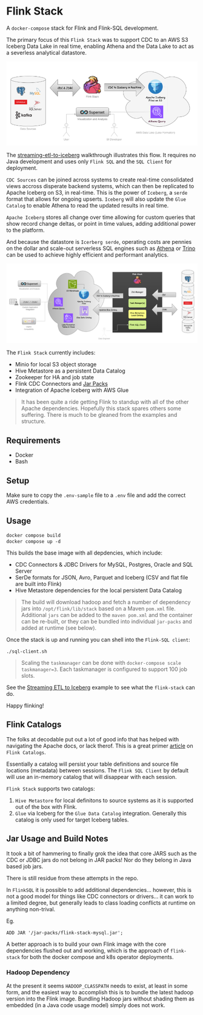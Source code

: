 # Flink Stack

A `docker-compose` stack for Flink and Flink-SQL development.

The primary focus of this `Flink Stack` was to support CDC to an AWS S3 Iceberg Data Lake in real time, enabling Athena and the Data Lake to act as a severless analytical datastore.  

![Flink Stack Overview](docs/images/Lake-flink-stack-quick.png)

The [streaming-etl-to-iceberg](examples/streaming-etl-to-iceberg/) walkthrough illustrates this flow.  It requires no Java development and uses only `Flink SQL` and the `SQL Client` for deployment.


`CDC Sources` can be joined across systems to create real-time consolidated views accross disperate backend systems, which can then be replicated to Apache Iceberg on S3, in real-time.  This is the power of `Iceberg`, a `serde` format that allows for ongoing upserts. `Iceberg` will also update the `Glue Catalog` to enable Athena to read the updated results in real time.

`Apache Iceberg` stores all change over time allowing for custom queries that show record change deltas, or point in time values, adding additional power to the platform.

And because the datastore is `Icerberg serde`, operating costs are pennies on the dollar and scale-out serverless SQL engines such as [Athena]() or [Trino]() can be used to achieve highly efficient and performant analytics.

![Flink Stack Full](docs/images/Lake-flink-stack-full.png)


The `Flink Stack` currently includes:

- Minio for local S3 object storage
- Hive Metastore as a persistent Data Catalog
- Zookeeper for HA and job state 
- Flink CDC Connectors and [Jar Packs](./jar-packs)
- Integration of Apache Iceberg with AWS Glue

> It has been quite a ride getting Flink to standup with all of the other Apache dependencies.  Hopefully this stack spares others some suffering.  There is much to be gleaned from the examples and structure.

## Requirements

- Docker 
- Bash

## Setup

Make sure to copy the `.env-sample` file to a `.env` file and add the correct AWS credentials.

## Usage

```
docker compose build
docker compose up -d
```

This builds the base image with all depdencies, which include:

- CDC Connectors & JDBC Drivers for MySQL, Postgres, Oracle and SQL Server
- SerDe formats for JSON, Avro, Parquet and Iceberg (CSV and flat file are built into Flink)
- Hive Metastore dependencies for the local persistent Data Catalog

> The build will download hadoop and fetch a number of dependency jars into `/opt/flink/lib/stack` based on a Maven `pom.xml` file.  Additional `jars` can be added to the `maven pom.xml` and the container can be re-built, or they can be bundled into individual `jar-packs` and added at runtime (see below).

Once the stack is up and running you can shell into the `Flink-SQL client`:

```
./sql-client.sh
```
 
> Scaling the `taskmanager` can be done with `docker-compose scale taskmanager=3`.  Each taskmanager is configured to support 100 job slots.

See the [Streaming ETL to Iceberg](examples/streaming-etl-to-iceberg/) example to see what the `flink-stack` can do.

Happy flinking!

## Flink Catalogs

The folks at decodable put out a lot of good info that has helped with navigating the Apache docs, or lack therof.  This is a great primer [article](https://www.decodable.co/blog/catalogs-in-flink-sql-a-primer) on `Flink Catalogs`.

Essentially a catalog will persist your table definitions and source file locations (metadata) between sessions.  The `Flink SQL Client` by default will use an in-memory catalog that will disappear with each session.

`Flink Stack` supports two catalogs:

1. `Hive Metastore` for local definitons to source systems as it is supported out of the box with Flink.
2. `Glue` via Iceberg for the `Glue Data Catalog` integration.  Generally this catalog is only used for target Iceberg tables.

## Jar Usage and Build Notes
It took a bit of hammering to finally grok the idea that core JARS such as the CDC or JDBC jars do not belong in JAR packs!  Nor do they belong in Java based job jars.

There is still residue from these attempts in the repo.

In `FlinkSQL` it is possible to add additional dependencies... however, this is not a good model for things like CDC connectors or drivers... it can work to a limited degree, but generally leads to class loading conflicts at runtime on anything non-trival.

Eg.
```
ADD JAR '/jar-packs/flink-stack-mysql.jar';
```

A better approach is to build your own Flink image with the core dependencies flushed out and working, which is the approach of `flink-stack` for both the docker compose and k8s operator deployments.

### Hadoop Dependency
At the present it seems `HADOOP_CLASSPATH` needs to exist, at least in some form, and the easiest way to accomplish this is to bundle the latest hadoop version into the Flink image.  Bundling Hadoop jars without shading them as embedded (in a Java code usage model) simply does not work.

